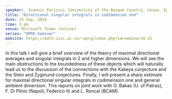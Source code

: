 ```yaml
---
speaker:  Ioannis Parissis (University of the Basque Country, Leioa, Spain)
title: "Directional singular integrals in codimension one"
date: 25 Sep, 2024
time: 3 pm
venue: Microsoft Teams (online)
series: "APRG Seminar"
website: https://math.iisc.ac.in/~aprg/index.php?id=seminar24-25
---
```


In this talk I will give a brief overview of the theory of maximal directional averages and singular integrals in 2 and higher dimensions.
We will see the main obstructions to the boundedness of these objects which will naturally lead us to the discussion of the connections
with the Kakeya conjecture and the Stein and Zygmund conjectures. Finally, I will present a sharp estimate for maximal directional singular
integrals in codimension one and general ambient dimension. This reports on joint work with O. Bakas (U. of Patras), F. Di Plinio (Napoli,
Federico II) and L. Roncal (BCAM).

